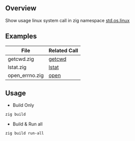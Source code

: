 ## Overview
Show usage linux system call in zig namespace
[std.os.linux](https://ziglang.org/documentation/master/std/#std.os.linux)

## Examples
| File           | Related Call |
| -------------- | ------------ |
| getcwd.zig     | [getcwd](https://ziglang.org/documentation/master/std/#std.os.linux.getcwd) |
| lstat.zig      | [lstat](https://ziglang.org/documentation/master/std/#std.os.linux.lstat) |
| open_errno.zig | [open](https://ziglang.org/documentation/master/std/#std.os.linux.open) |

## Usage
 * Build Only
```sh
zig build
```
 * Build & Run all
```sh
zig build run-all
```
